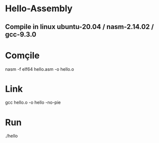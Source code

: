 # Hello-Assembly
## Compile in linux ubuntu-20.04 / nasm-2.14.02 / gcc-9.3.0
# Comçile
nasm -f elf64 hello.asm -o hello.o
# Link
gcc hello.o -o hello -no-pie
# Run
./hello